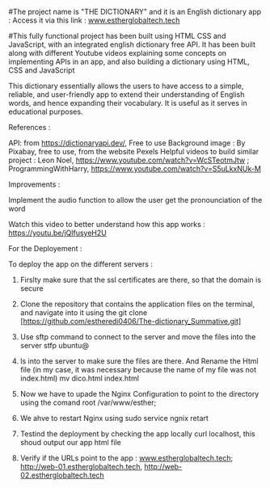 #The project name is "THE DICTIONARY" and it is an English dictionary app : Access it via this link : www.estherglobaltech.tech

#This fully functional project has been built using HTML CSS and JavaScript, with an integrated english dictionary free API. It has been built along with different Youtube videos explaining some concepts on implementing APIs in an app, and also building a dictionary using HTML, CSS and JavaScript

This dictionary essentially allows the users to have access to a simple, reliable, and user-friendly app to extend their understanding of English words, and hence expanding their vocabulary. It is useful as it serves in educational purposes.

References :

API: from https://dictionaryapi.dev/, Free to use
Background image : By Pixabay, free to use, from the website Pexels
Helpful videos to build similar project : Leon Noel, https://www.youtube.com/watch?v=WcSTeotmJtw ; ProgrammingWithHarry, https://www.youtube.com/watch?v=S5uLkxNUk-M

Improvements :

Implement the audio function to allow the user get the pronounciation of the word

Watch this video to better understand how this app works : https://youtu.be/jQlfusyeH2U

For the Deployement :

To deploy the app on the different servers :

1. Firslty make sure that the ssl certificates are there, so that the domain is secure

2. Clone the repository that contains the application files on the terminal, and navigate into it using the git clone [https://github.com/estheredi0406/The-dictionary_Summative.git]

3. Use sftp command to connect to the server and move the files into the server stfp ubuntu@

4. ls into the server to make sure the files are there. And Rename the Html file (in my case, it was necessary because the name of my file was not index.html)
   mv dico.html index.html

5. Now we have to upade the Nginx Configuration to point to the directory using the comand root /var/www/esther;
6. We ahve to restart Nginx using sudo service ngnix retart
7. Testind the deployment by checking the app locally curl localhost, this shoud output our app html file
8. Verify if the URLs point to the app : www.estherglobaltech.tech; http://web-01.estherglobaltech.tech, http://web-02.estherglobaltech.tech
